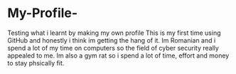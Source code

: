 # My-Profile-
Testing what i learnt by making my own profile 
This is my first time using GitHub and honestly i think im getting the hang of it.
Im Romanian and i spend a lot of my time on computers so the field of cyber security really appealed to me. Im also a gym rat so i spend a lot of time, effort and money to stay phsically fit.
